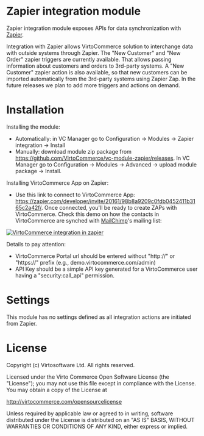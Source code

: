 # Zapier integration module
Zapier integration module exposes APIs for data synchronization with <a href="https://zapier.com" target="_blank">Zapier</a>.

Integration with Zapier allows VirtoCommerce solution to interchange data with outside systems through Zapier. The "New Customer" and "New Order" zapier triggers are currently available. That allows passing information about customers and orders to 3rd-party systems. A "New Customer" zapier action is also available, so that new customers can be imported automatically from the 3rd-party systems using Zapier Zap. In the future releases we plan to add more triggers and actions on demand.


# Installation
Installing the module:
* Automatically: in VC Manager go to Configuration -> Modules -> Zapier integration -> Install
* Manually: download module zip package from https://github.com/VirtoCommerce/vc-module-zapier/releases. In VC Manager go to Configuration -> Modules -> Advanced -> upload module package -> Install.

Installing VirtoCommerce App on Zapier:
* Use this link to connect to VirtoCommerce App: https://zapier.com/developer/invite/20161/98b8a9209c0fdb0452411b3165c2a42f/. Once connected, you'll be ready to create ZAPs with VirtoCommerce. Check this demo on how the contacts in VirtoCommerce are synched with <a href="http://mailchimp.com" target="_blank">MailChimp</a>'s mailing list:

[![VirtoCommerce integration in zapier](https://cloud.githubusercontent.com/assets/5801549/17244818/6dacdeb0-558c-11e6-8582-f8c4bb189bb8.png)](https://www.youtube.com/watch?v=2TORKsoj5Bw)

Details to pay attention:
* VirtoCommerce Portal url should be entered without "http://" or "https://" prefix (e.g., demo.virtocommerce.com/admin)
* API Key should be a simple API key generated for a VirtoCommerce user having a "security:call_api" permission. 

# Settings
This module has no settings defined as all integration actions are initiated from Zapier.

# License
Copyright (c) Virtosoftware Ltd.  All rights reserved.

Licensed under the Virto Commerce Open Software License (the "License"); you
may not use this file except in compliance with the License. You may
obtain a copy of the License at

http://virtocommerce.com/opensourcelicense

Unless required by applicable law or agreed to in writing, software
distributed under the License is distributed on an "AS IS" BASIS,
WITHOUT WARRANTIES OR CONDITIONS OF ANY KIND, either express or
implied.
